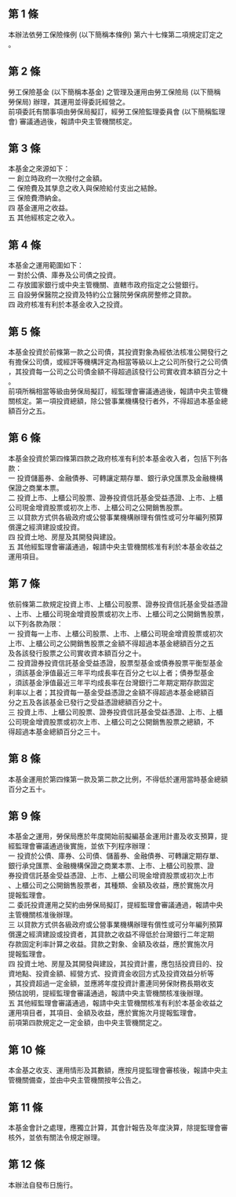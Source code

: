 第 1 條
-------
本辦法依勞工保險條例 (以下簡稱本條例) 第六十七條第二項規定訂定之  
。

第 2 條
-------
勞工保險基金 (以下簡稱本基金) 之管理及運用由勞工保險局 (以下簡稱  
勞保局) 辦理，其運用並得委託經營之。  
前項委託有關事項由勞保局擬訂，經勞工保險監理委員會 (以下簡稱監理  
會) 審議通過後，報請中央主管機關核定。

第 3 條
-------
本基金之來源如下：  
一  創立時政府一次撥付之金額。  
二  保險費及其孳息之收入與保險給付支出之結餘。  
三  保險費滯納金。  
四  基金運用之收益。  
五  其他經核定之收入。

第 4 條
-------
本基金之運用範圍如下：  
一  對於公債、庫券及公司債之投資。  
二  存放國家銀行或中央主管機關、直轄市政府指定之公營銀行。  
三  自設勞保醫院之投資及特約公立醫院勞保病房整修之貸款。  
四  政府核准有利於本基金收入之投資。

第 5 條
-------
本基金投資於前條第一款之公司債，其投資對象為經依法核准公開發行之  
有擔保公司債，或經評等機構評定為相當等級以上之公司所發行之公司債  
，其投資每一公司之公司債金額不得超過該發行公司實收資本額百分之十  
。  
前項所稱相當等級由勞保局擬訂，經監理會審議通過後，報請中央主管機  
關核定。第一項投資總額，除公營事業機構發行者外，不得超過本基金總  
額百分之五。

第 6 條
-------
本基金投資於第四條第四款之政府核准有利於本基金收入者，包括下列各  
款：  
一  投資儲蓄券、金融債券、可轉讓定期存單、銀行承兌匯票及金融機構  
    保證之商業本票。  
二  投資上市、上櫃公司股票、證券投資信託基金受益憑證、上市、上櫃  
    公司現金增資股票或初次上市、上櫃公司之公開銷售股票。  
三  以貸款方式供各級政府或公營事業機構辦理有償性或可分年編列預算  
    償還之經濟建設或投資。  
四  投資土地、房屋及其開發與建設。  
五  其他經監理會審議通過，報請中央主管機關核准有利於本基金收益之  
    運用項目。

第 7 條
-------
依前條第二款規定投資上市、上櫃公司股票、證券投資信託基金受益憑證  
、上市、上櫃公司現金增資股票或初次上市、上櫃公司之公開銷售股票，  
以下列各款為限：  
一  投資每一上市、上櫃公司股票、上市、上櫃公司現金增資股票或初次  
    上市、上櫃公司之公開銷售股票之金額不得超過本基金總額百分之五  
    及各該發行股票之公司實收資本額百分之十。  
二  投資證券投資信託基金受益憑證，股票型基金或債券股票平衡型基金  
    ，須該基金淨值最近三年平均成長率在百分之七以上者；債券型基金  
    ，須該基金淨值最近三年平均成長率在台灣銀行二年期定期存款固定  
    利率以上者；其投資每一基金受益憑證之金額不得超過本基金總額百  
    分之五及各該基金已發行之受益憑證總額百分之十。  
三  投資上市、上櫃公司股票、證券投資信託基金受益憑證、上市、上櫃  
    公司現金增資股票或初次上市、上櫃公司之公開銷售股票之總額，不  
    得超過本基金總額百分之三十。

第 8 條
-------
本基金運用於第四條第一款及第二款之比例，不得低於運用當時基金總額  
百分之五十。

第 9 條
-------
本基金之運用，勞保局應於年度開始前擬編基金運用計畫及收支預算，提  
經監理會審議通過後實施，並依下列程序辦理：  
一  投資於公債、庫券、公司債、儲蓄券、金融債券、可轉讓定期存單、  
    銀行承兌匯票、金融機構保證之商業本票、上市、上櫃公司股票、證  
    券投資信託基金受益憑證、上市、上櫃公司現金增資股票或初次上市  
    、上櫃公司之公開銷售股票者，其種類、金額及收益，應於實施次月  
    提報監理會。  
二  委託投資運用之契約由勞保局擬訂，提經監理會審議通過，報請中央  
    主管機關核准後辦理。  
三  以貸款方式供各級政府或公營事業機構辦理有償性或可分年編列預算  
    償還之經濟建設或投資者，其貸款之收益不得低於台灣銀行二年定期  
    存款固定利率計算之收益。貸款之對象、金額及收益，應於實施次月  
    提報監理會。  
四  投資土地、房屋及其開發與建設，其投資計畫，應包括投資目的、投  
    資地點、投資金額、經營方式、投資資金收回方式及投資效益分析等  
    ，其投資超過一定金額，並應將年度投資計畫連同勞保財務長期收支  
    預估說明，提經監理會審議通過，報請中央主管機關核准後辦理。  
五  其他經監理會審議通過，報請中央主管機關核准有利於本基金收益之  
    運用項目者，其項目、金額及收益，應於實施次月提報監理會。  
前項第四款規定之一定金額，由中央主管機關定之。

第 10 條
--------
本金基之收支、運用情形及其數額，應按月提監理會審核後，報請中央主  
管機關備查，並由中央主管機關按年公告之。

第 11 條
--------
本基金會計之處理，應獨立計算，其會計報告及年度決算，除提監理會審  
核外，並依有關法令規定辦理。

第 12 條
--------
本辦法自發布日施行。

